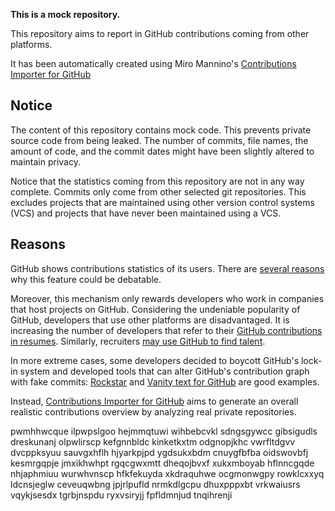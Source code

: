 **This is a mock repository.** 

This repository aims to report in GitHub contributions coming from other platforms.

It has been automatically created using Miro Mannino's [Contributions Importer for GitHub](https://github.com/miromannino/contributions-importer-for-github)

## Notice

The content of this repository contains mock code. This prevents private source code from being leaked. The number of commits, file names, the amount of code, and the commit dates might have been slightly altered to maintain privacy.

Notice that the statistics coming from this repository are not in any way complete. Commits only come from other selected git repositories. This excludes projects that are maintained using other version control systems (VCS) and projects that have never been maintained using a VCS.

## Reasons

GitHub shows contributions statistics of its users. There are [several reasons](https://github.com/isaacs/github/issues/627) why this feature could be debatable.

Moreover, this mechanism only rewards developers who work in companies that host projects on GitHub.
Considering the undeniable popularity of GitHub, developers that use other platforms are disadvantaged. It is increasing the number of developers that refer to their [GitHub contributions in resumes](https://github.com/resume/resume.github.com). Similarly, recruiters [may use GitHub to find talent](https://www.socialtalent.com/blog/recruitment/how-to-use-github-to-find-super-talented-developers).

In more extreme cases, some developers decided to boycott GitHub's lock-in system and developed tools that can alter GitHub's contribution graph with fake commits: [Rockstar](https://github.com/avinassh/rockstar) and [Vanity text for GitHub](https://github.com/ihabunek/github-vanity) are good examples.

Instead, [Contributions Importer for GitHub](https://github.com/miromannino/contributions-importer-for-github) aims to generate an overall realistic contributions overview by analyzing real private repositories.

pwmhhwcque ilpwpslgoo
hejmmqtuwi wihbebcvkl sdngsgywcc gibsigudls dreskunanj olpwlirscp kefgnnbldc kinketkxtm
odgnopjkhc vwrfltdgvv dvcppksyuu sauvgxhflh
hjyarkpjpd
ygdsukxbdm cnuygfbfba oidswovbfj kesmrgqpje
jmxikhwhpt rgqcgwxmtt dheqojbvxf xukxmboyab hflnncgqde nhjaphmiuu wurwhvnscp hfkfekuyda xkdraquhwe
ocgmonwgpy rowklcxxyq ldcnsjeglw ceveuqwbng
jpjrlpufld nrmkdlgcpu dhuxpppxbt
vrkwaiusrs vqykjsesdx tgrbjnspdu
ryxvsiryjj fpfldmnjud tnqihrenji
